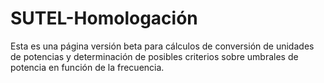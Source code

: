 # SUTEL-Homologación
Esta es una página versión beta para cálculos de conversión de unidades de potencias y determinación de posibles criterios sobre umbrales de potencia en función de la frecuencia.
